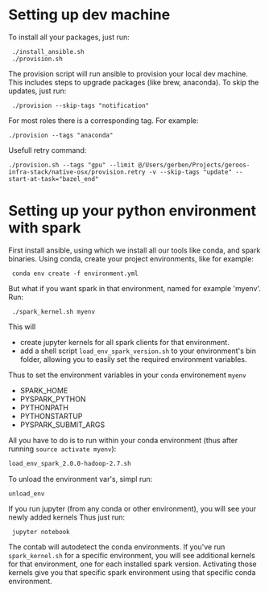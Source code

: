 # Setting up dev machine

To install all your packages, just run:

     ./install_ansible.sh
     ./provision.sh

The provision script will run ansible to provision your local dev machine. 
This includes steps to upgrade packages (like brew, anaconda).
To skip the updates, just run:
 
     ./provision --skip-tags "notification"

For most roles there is a corresponding tag. For example:

    ./provision --tags "anaconda"

Usefull retry command:

    ./provision.sh --tags "gpu" --limit @/Users/gerben/Projects/geroos-infra-stack/native-osx/provision.retry -v --skip-tags "update" --start-at-task="bazel_end"

# Setting up your python environment with spark

First install ansible, using which we install all our tools like conda, and spark binaries. 
Using conda, create your project environments, like for example:

     conda env create -f environment.yml
     
But what if you want spark in that environment, named for example 'myenv'. Run:

     ./spark_kernel.sh myenv
     
This will 

* create jupyter kernels for all spark clients for that environment.
* add a shell script `load_env_spark_version.sh` to your environment's bin folder,
allowing you to easily set the required environment variables.

Thus to set the environment variables in your `conda` environement `myenv`
* SPARK_HOME
* PYSPARK_PYTHON
* PYTHONPATH
* PYTHONSTARTUP
* PYSPARK_SUBMIT_ARGS

All you have to do is to run within your conda environment (thus after running `source activate myenv`):
```bash
load_env_spark_2.0.0-hadoop-2.7.sh
```
To unload the environment var's, simpl run:
```
unload_env
```

If you run jupyter (from any conda or other environment), you will see your newly added kernels
Thus just run:

     jupyter notebook
     
The contab will autodetect the conda environments.
If you've run `spark_kernel.sh` for a specific environment, you will see additional kernels for that environment, one for each installed spark version. Activating those kernels give you that specific spark environment using that specific conda environment.

